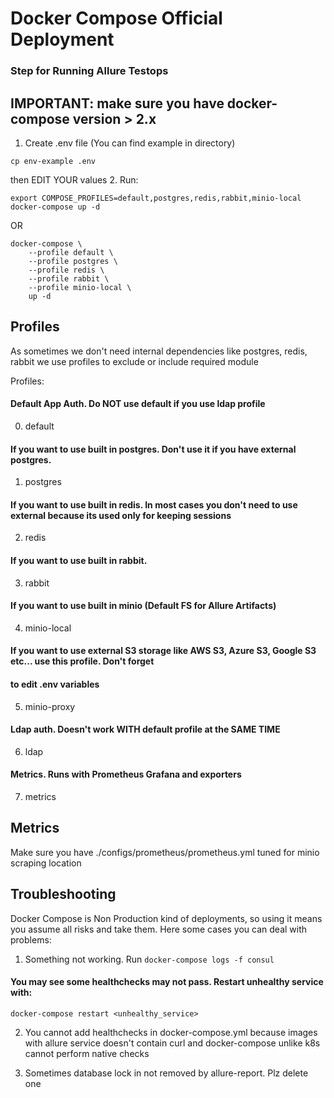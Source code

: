 # Docker Compose Official Deployment

### Step for Running Allure Testops
## IMPORTANT: make sure you have docker-compose version > 2.x
1. Create .env file (You can find example in directory)
```shell
cp env-example .env
```
then EDIT YOUR values
2. Run:
```shell
export COMPOSE_PROFILES=default,postgres,redis,rabbit,minio-local
docker-compose up -d
```
OR
```shell
docker-compose \
    --profile default \
    --profile postgres \
    --profile redis \
    --profile rabbit \
    --profile minio-local \
    up -d
```

## Profiles
As sometimes we don't need internal dependencies like postgres, redis, rabbit we use profiles to exclude or
include required module

Profiles:
#### Default App Auth. Do NOT use default if you use ldap profile
0. default

#### If you want to use built in postgres. Don't use it if you have external postgres.
1. postgres

#### If you want to use built in redis. In most cases you don't need to use external because its used only for keeping sessions
2. redis

#### If you want to use built in rabbit.
3. rabbit

#### If you want to use built in minio (Default FS for Allure Artifacts)
4. minio-local

#### If you want to use external S3 storage like AWS S3, Azure S3, Google S3 etc... use this profile. Don't forget
#### to edit .env variables
5. minio-proxy

#### Ldap auth. Doesn't work WITH default profile at the SAME TIME
6. ldap
#### Metrics. Runs with Prometheus Grafana and exporters
7. metrics

## Metrics
Make sure you have ./configs/prometheus/prometheus.yml tuned for minio scraping location

## Troubleshooting
Docker Compose is Non Production kind of deployments, so using it means you assume all risks and take them.
Here some cases you can deal with problems:

1. Something not working.
Run ```docker-compose logs -f consul```
#### You may see some healthchecks may not pass. Restart unhealthy service with:
```docker-compose restart <unhealthy_service>```

2. You cannot add healthchecks in docker-compose.yml because images with allure service doesn't contain curl
and docker-compose unlike k8s cannot perform native checks

3. Sometimes database lock in not removed by allure-report. Plz delete one
